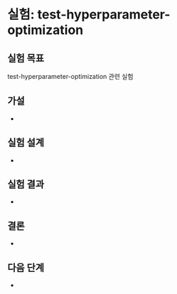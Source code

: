 # 실험: test-hyperparameter-optimization

## 실험 목표
test-hyperparameter-optimization 관련 실험

## 가설
- 

## 실험 설계
- 

## 실험 결과
- 

## 결론
- 

## 다음 단계
- 
